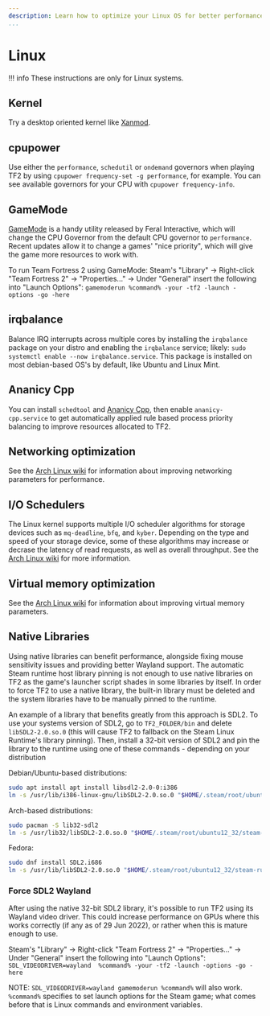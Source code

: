 ```yaml
---
description: Learn how to optimize your Linux OS for better performance.
...
```


# Linux

!!! info
    These instructions are only for Linux systems.

## Kernel

Try a desktop oriented kernel like [Xanmod](https://xanmod.org/).

## cpupower

Use either the `performance`, `schedutil` or `ondemand` governors when playing TF2 by using `cpupower frequency-set -g performance`, for example. You can see available governors for your CPU with `cpupower frequency-info`.

## GameMode

[GameMode](https://github.com/FeralInteractive/gamemode) is a handy utility released by Feral Interactive, which will change the CPU Governor from the default CPU governor to `performance`. Recent updates allow it to change a games' "nice priority", which will give the game more resources to work with.

To run Team Fortress 2 using GameMode:
Steam's "Library" -> Right-click "Team Fortress 2" -> "Properties..." -> Under "General" insert the following into "Launch Options": `gamemoderun %command% -your -tf2 -launch -options -go -here`

## irqbalance

Balance IRQ interrupts across multiple cores by installing the `irqbalance` package on your distro and enabling the `irqbalance` service; likely: `sudo systemctl enable --now irqbalance.service`. 
This package is installed on most debian-based OS's by default, like Ubuntu and Linux Mint.

## Ananicy Cpp

You can install `schedtool` and [Ananicy Cpp](https://gitlab.com/ananicy-cpp/ananicy-cpp), then enable `ananicy-cpp.service` to get automatically applied rule based process priority balancing to improve resources allocated to TF2.

## Networking optimization

See the [Arch Linux wiki](https://wiki.archlinux.org/index.php/Sysctl#Improving_performance) for information about improving networking parameters for performance.

## I/O Schedulers
The Linux kernel supports multiple I/O scheduler algorithms for storage devices such as `mq-deadline`, `bfq`, and `kyber`. Depending on the type and speed of your storage device, some of these algorithms may increase or decrase the latency of read requests, as well as overall throughput. See the [Arch Linux wiki](https://wiki.archlinux.org/title/Improving_performance#Input/output_schedulers) for more information.

## Virtual memory optimization

See the [Arch Linux wiki](https://wiki.archlinux.org/index.php/Sysctl#Virtual_memory) for information about improving virtual memory parameters.

## Native Libraries

Using native libraries can benefit performance, alongside fixing mouse sensitivity issues and providing better Wayland support.
The automatic Steam runtime host library pinning is not enough to use native libraries on TF2 as the game's launcher script shades in some libraries by itself. In order to force TF2 to use a native library, the built-in library must be deleted and the system libraries have to be manually pinned to the runtime.

An example of a library that benefits greatly from this approach is SDL2. To use your systems version of SDL2, go to `TF2_FOLDER/bin` and delete `libSDL2-2.0.so.0` (this will cause TF2 to fallback on the Steam Linux Runtime's library pinning).
Then, install a 32-bit version of SDL2 and pin the library to the runtime using one of these commands - depending on your distribution

Debian/Ubuntu-based distributions:
```sh
sudo apt install apt install libsdl2-2.0-0:i386
ln -s /usr/lib/i386-linux-gnu/libSDL2-2.0.so.0 "$HOME/.steam/root/ubuntu12_32/steam-runtime/pinned_libs_32/"
```

Arch-based distributions:
```sh
sudo pacman -S lib32-sdl2
ln -s /usr/lib32/libSDL2-2.0.so.0 "$HOME/.steam/root/ubuntu12_32/steam-runtime/pinned_libs_32/"
```

Fedora:
```sh
sudo dnf install SDL2.i686
ln -s /usr/lib/libSDL2-2.0.so.0 "$HOME/.steam/root/ubuntu12_32/steam-runtime/pinned_libs_32/"
```

### Force SDL2 Wayland
After using the native 32-bit SDL2 library, it's possible to run TF2 using its Wayland video driver. This could increase performance on GPUs where this works correctly (if any as of 29 Jun 2022), or rather when this is mature enough to use.

Steam's "Library" -> Right-click "Team Fortress 2" -> "Properties..." -> Under "General" insert the following into "Launch Options": `SDL_VIDEODRIVER=wayland  %command% -your -tf2 -launch -options -go -here`

NOTE: `SDL_VIDEODRIVER=wayland gamemoderun %command%` will also work.
`%command%` specifies to set launch options for the Steam game; what comes before that is  Linux commands and environment variables.
